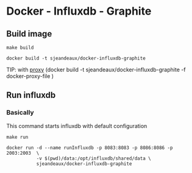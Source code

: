 # Docker - Influxdb - Graphite

## Build image

```shell
make build

docker build -t sjeandeaux/docker-influxdb-graphite 
```

TIP: with [proxy](https://gist.github.com/sjeandeaux/b752e3d593ad6cdb2485) 
 (docker build -t sjeandeaux/docker-influxdb-graphite -f docker-proxy-file )

## Run influxdb

### Basically

This command starts influxdb with default configuration


```shell
make run

docker run -d --name runInfluxdb -p 8083:8083 -p 8086:8086 -p 2003:2003  \
           -v $(pwd)/data:/opt/influxdb/shared/data \
           sjeandeaux/docker-influxdb-graphite
```


